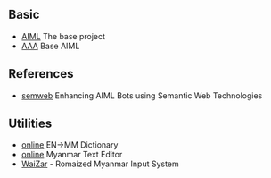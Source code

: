 ## Basic ##
  * [AIML](http://www.alicebot.org) The base project
  * [AAA](http://www.alicebot.org/aiml/aaa/) Base AIML

## References ##
  * [semweb](http://www.hnandar.com/cmt/hdn/2bb965b7-c6ab-47d6-88c2-3365b91421b4.pdf) Enhancing AIML Bots using Semantic Web Technologies

## Utilities ##
  * [online](http://em1.mmdictionary.net/lookup.htm) EN->MM Dictionary
  * [online](http://www.zawgyi.org/Myanmar_Text_Editor.aspx) Myanmar Text Editor
  * [WaiZar](http://code.google.com/p/waitzar/downloads/list) - Romaized Myanmar Input System